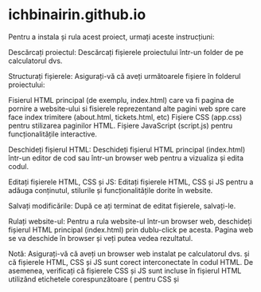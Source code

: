 # ichbinairin.github.io

Pentru a instala și rula acest proiect, urmați aceste instrucțiuni:

Descărcați proiectul: Descărcați fișierele proiectului într-un folder de pe calculatorul dvs.

Structurați fișierele: Asigurați-vă că aveți următoarele fișiere în folderul proiectului:

Fisierul HTML principal (de exemplu, index.html) care va fi pagina de pornire a website-ului si fisierele reprezentand alte pagini web spre care face index trimitere (about.html, tickets.html, etc)
Fișiere CSS (app.css) pentru stilizarea paginilor HTML.
Fișiere JavaScript (script.js) pentru funcționalitățile interactive.

Deschideți fișierul HTML: Deschideți fișierul HTML principal (index.html) într-un editor de cod sau într-un browser web pentru a vizualiza și edita codul.

Editați fișierele HTML, CSS și JS: Editați fișierele HTML, CSS și JS pentru a adăuga conținutul, stilurile și funcționalitățile dorite în website.

Salvați modificările: După ce ați terminat de editat fișierele, salvați-le.

Rulați website-ul: Pentru a rula website-ul într-un browser web, deschideți fișierul HTML principal (index.html) prin dublu-click pe acesta. Pagina web se va deschide în browser și veți putea vedea rezultatul.

Notă: Asigurați-vă că aveți un browser web instalat pe calculatorul dvs. și că fișierele HTML, CSS și JS sunt corect interconectate în codul HTML. De asemenea, verificați că fișierele CSS și JS sunt incluse în fișierul HTML utilizând etichetele corespunzătoare (<link> pentru CSS și <script> pentru JS).
